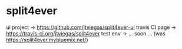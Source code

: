 # split4ever

ui project      -> https://github.com/jtviegas/split4ever-ui
travis CI page  -> https://travis-ci.org/jtviegas/split4ever
test env        -> ... soon ... (was https://split4ever.mybluemix.net/)


